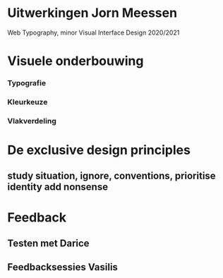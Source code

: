 # Uitwerkingen Jorn Meessen
Web Typography, minor Visual Interface Design 2020/2021


# Visuele onderbouwing
### Typografie


### Kleurkeuze


### Vlakverdeling


# De exclusive design principles

## study situation, ignore, conventions, prioritise identity add nonsense

# Feedback

## Testen met Darice

## Feedbacksessies Vasilis  